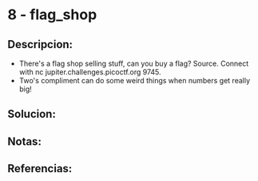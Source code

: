 # 8 - flag_shop

## Descripcion:
* There's a flag shop selling stuff, can you buy a flag? Source. Connect with nc jupiter.challenges.picoctf.org 9745.
* Two's compliment can do some weird things when numbers get really big!

## Solucion:

## Notas:

## Referencias:
